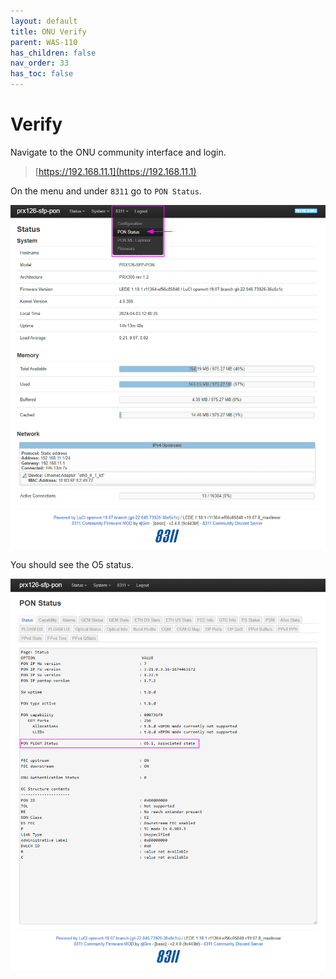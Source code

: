 ```yaml
---
layout: default 
title: ONU Verify
parent: WAS-110
has_children: false
nav_order: 33
has_toc: false
---
```



# Verify

Navigate to the ONU community interface and login.

> [https://192.168.11.1](https://192.168.11.1)

On the menu and under `8311` go to `PON Status`.

![image](https://raw.githubusercontent.com/akhamar/orange-xgs-pon/main/assets/images/was-110/WAS-110-community-olt-check-01.png)

You should see the O5 status.

![image](https://raw.githubusercontent.com/akhamar/orange-xgs-pon/main/assets/images/was-110/WAS-110-community-olt-check-02.png)
